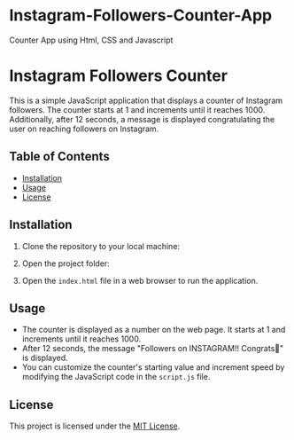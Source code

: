 # Instagram-Followers-Counter-App
Counter App using Html, CSS and Javascript

# Instagram Followers Counter

This is a simple JavaScript application that displays a counter of Instagram followers. The counter starts at 1 and increments until it reaches 1000. Additionally, after 12 seconds, a message is displayed congratulating the user on reaching followers on Instagram.

## Table of Contents

- [Installation](#installation)
- [Usage](#usage)
- [License](#license)

## Installation

1. Clone the repository to your local machine:

2. Open the project folder:

3. Open the `index.html` file in a web browser to run the application.

## Usage

- The counter is displayed as a number on the web page. It starts at 1 and increments until it reaches 1000.
- After 12 seconds, the message "Followers on INSTAGRAM!! Congrats🎉" is displayed.
- You can customize the counter's starting value and increment speed by modifying the JavaScript code in the `script.js` file.

## License

This project is licensed under the [MIT License](LICENSE).

